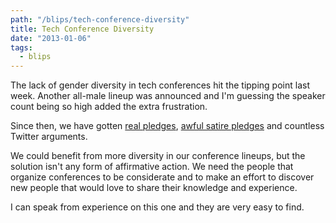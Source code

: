 ```yaml
---
path: "/blips/tech-conference-diversity"
title: Tech Conference Diversity
date: "2013-01-06"
tags:
  - blips
---
```


The lack of gender diversity in tech conferences hit the tipping point last week. Another all-male lineup was announced and I'm guessing the speaker count being so high added the extra frustration.

Since then, we have gotten [real pledges](http://support.iawriter.com/help/kb/general-questions/markdown-syntax-reference-guide), [awful satire pledges](http://conferencequotas.com) and countless Twitter arguments.

We could benefit from more diversity in our conference lineups, but the solution isn't any form of affirmative action. We need the people that organize conferences to be considerate and to make an effort to discover new people that would love to share their knowledge and experience.

I can speak from experience on this one and they are very easy to find.
